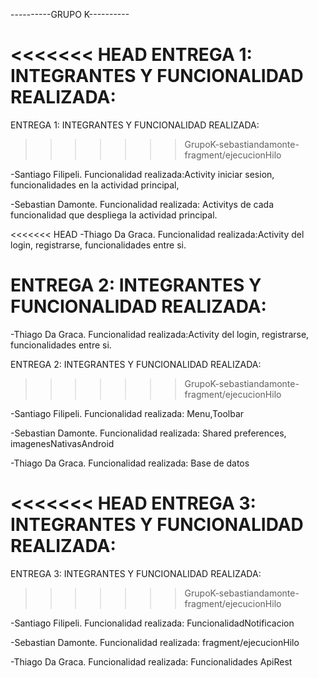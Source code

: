 ----------GRUPO K----------

<<<<<<< HEAD
ENTREGA 1:
INTEGRANTES Y FUNCIONALIDAD REALIZADA:
=======
ENTREGA 1: INTEGRANTES Y FUNCIONALIDAD REALIZADA:
>>>>>>> GrupoK-sebastiandamonte-fragment/ejecucionHilo

-Santiago Filipeli. Funcionalidad realizada:Activity iniciar sesion, funcionalidades en la actividad principal,

-Sebastian Damonte. Funcionalidad realizada: Activitys de cada funcionalidad que despliega la actividad principal.

<<<<<<< HEAD
-Thiago Da Graca. Funcionalidad realizada:Activity del login, registrarse, funcionalidades entre si. 

ENTREGA 2:
INTEGRANTES Y FUNCIONALIDAD REALIZADA:
=======
-Thiago Da Graca. Funcionalidad realizada:Activity del login, registrarse, funcionalidades entre si.

ENTREGA 2: INTEGRANTES Y FUNCIONALIDAD REALIZADA:
>>>>>>> GrupoK-sebastiandamonte-fragment/ejecucionHilo

-Santiago Filipeli. Funcionalidad realizada: Menu,Toolbar

-Sebastian Damonte. Funcionalidad realizada: Shared preferences, imagenesNativasAndroid

-Thiago Da Graca. Funcionalidad realizada: Base de datos

<<<<<<< HEAD
ENTREGA 3:
INTEGRANTES Y FUNCIONALIDAD REALIZADA:
=======
ENTREGA 3: INTEGRANTES Y FUNCIONALIDAD REALIZADA:
>>>>>>> GrupoK-sebastiandamonte-fragment/ejecucionHilo

-Santiago Filipeli. Funcionalidad realizada: FuncionalidadNotificacion

-Sebastian Damonte. Funcionalidad realizada: fragment/ejecucionHilo

-Thiago Da Graca. Funcionalidad realizada: Funcionalidades ApiRest
